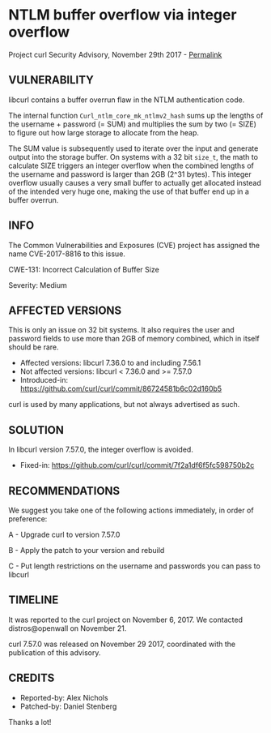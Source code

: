 NTLM buffer overflow via integer overflow
=========================================

Project curl Security Advisory, November 29th 2017 -
[Permalink](https://curl.se/docs/CVE-2017-8816.html)

VULNERABILITY
-------------

libcurl contains a buffer overrun flaw in the NTLM authentication code.

The internal function `Curl_ntlm_core_mk_ntlmv2_hash` sums up the lengths of
the username + password (= SUM) and multiplies the sum by two (= SIZE) to
figure out how large storage to allocate from the heap.

The SUM value is subsequently used to iterate over the input and generate
output into the storage buffer. On systems with a 32 bit `size_t`, the math to
calculate SIZE triggers an integer overflow when the combined lengths of the
username and password is larger than 2GB (2^31 bytes). This integer overflow
usually causes a very small buffer to actually get allocated instead of the
intended very huge one, making the use of that buffer end up in a buffer
overrun.

INFO
----

The Common Vulnerabilities and Exposures (CVE) project has assigned the name
CVE-2017-8816 to this issue.

CWE-131: Incorrect Calculation of Buffer Size

Severity: Medium

AFFECTED VERSIONS
-----------------

This is only an issue on 32 bit systems. It also requires the user and
password fields to use more than 2GB of memory combined, which in itself
should be rare.

- Affected versions: libcurl 7.36.0 to and including 7.56.1
- Not affected versions: libcurl < 7.36.0 and >= 7.57.0
- Introduced-in: https://github.com/curl/curl/commit/86724581b6c02d160b5

curl is used by many applications, but not always advertised as such.

SOLUTION
------------

In libcurl version 7.57.0, the integer overflow is avoided.

- Fixed-in: https://github.com/curl/curl/commit/7f2a1df6f5fc598750b2c

RECOMMENDATIONS
---------------

We suggest you take one of the following actions immediately, in order of
preference:

 A - Upgrade curl to version 7.57.0

 B - Apply the patch to your version and rebuild

 C - Put length restrictions on the username and passwords you can pass to
     libcurl

TIMELINE
---------

It was reported to the curl project on November 6, 2017.  We contacted
distros@openwall on November 21.

curl 7.57.0 was released on November 29 2017, coordinated with the publication
of this advisory.

CREDITS
-------

- Reported-by: Alex Nichols
- Patched-by: Daniel Stenberg

Thanks a lot!
